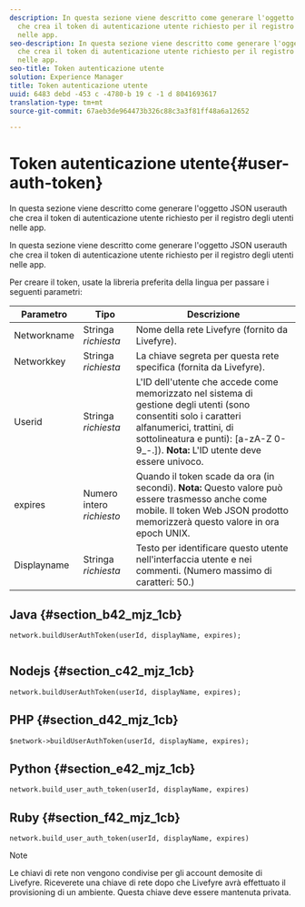 ```yaml
---
description: In questa sezione viene descritto come generare l'oggetto JSON userauth
  che crea il token di autenticazione utente richiesto per il registro degli utenti
  nelle app.
seo-description: In questa sezione viene descritto come generare l'oggetto JSON userauth
  che crea il token di autenticazione utente richiesto per il registro degli utenti
  nelle app.
seo-title: Token autenticazione utente
solution: Experience Manager
title: Token autenticazione utente
uuid: 6483 debd -453 c -4780-b 19 c -1 d 8041693617
translation-type: tm+mt
source-git-commit: 67aeb3de964473b326c88c3a3f81ff48a6a12652

---
```



# Token autenticazione utente{#user-auth-token}

In questa sezione viene descritto come generare l'oggetto JSON userauth che crea il token di autenticazione utente richiesto per il registro degli utenti nelle app.

In questa sezione viene descritto come generare l'oggetto JSON userauth che crea il token di autenticazione utente richiesto per il registro degli utenti nelle app.

Per creare il token, usate la libreria preferita della lingua per passare i seguenti parametri:

| Parametro | Tipo | Descrizione |
|---|---|---|
| Networkname | Stringa *richiesta* | Nome della rete Livefyre (fornito da Livefyre). |
| Networkkey | Stringa *richiesta* | La chiave segreta per questa rete specifica (fornita da Livefyre). |
| Userid | Stringa *richiesta* | L'ID dell'utente che accede come memorizzato nel sistema di gestione degli utenti (sono consentiti solo i caratteri alfanumerici, trattini, di sottolineatura e punti): [a-zA-Z 0-9_-.]). **Nota:** L'ID utente deve essere univoco. |
| expires | Numero intero *richiesto* | Quando il token scade da ora (in secondi). **Nota:** Questo valore può essere trasmesso anche come mobile. Il token Web JSON prodotto memorizzerà questo valore in ora epoch UNIX. |
| Displayname | Stringa *richiesta* | Testo per identificare questo utente nell'interfaccia utente e nei commenti. (Numero massimo di caratteri: 50.) |

## Java {#section_b42_mjz_1cb}

```
network.buildUserAuthToken(userId, displayName, expires); 
 
```

## Nodejs {#section_c42_mjz_1cb}

```
network.buildUserAuthToken(userId, displayName, expires); 
```

## PHP {#section_d42_mjz_1cb}

```
$network->buildUserAuthToken(userId, displayName, expires); 
```

## Python {#section_e42_mjz_1cb}

```
network.build_user_auth_token(userId, displayName, expires) 
```

## Ruby {#section_f42_mjz_1cb}

```
network.build_user_auth_token(userId, displayName, expires) 
```

>[!NOTE]
>
>Le chiavi di rete non vengono condivise per gli account demosite di Livefyre. Riceverete una chiave di rete dopo che Livefyre avrà effettuato il provisioning di un ambiente. Questa chiave deve essere mantenuta privata.

